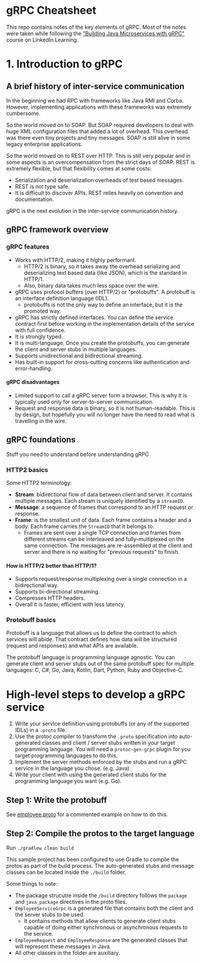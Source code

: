 # gRPC Cheatsheet

This repo contains notes of the key elements of gRPC. Most of the notes
were taken while following the ["Building Java Microservices with gRPC"](https://www.linkedin.com/learning/building-java-microservices-with-grpc)
course on LinkedIn Learning.

# 1. Introduction to gRPC

## A brief history of inter-service communication

In the beginning we had RPC with frameworks like Java RMI and Corba.
However, implementing applications with these frameworks was extremely
cumbersome.

So the world moved on to SOAP. But SOAP required developers to deal with
huge XML configuration files that added a lot of overhead. This overhead
was there even tiny projects and tiny messages. SOAP is still alive
in some legacy enterprise applications.

So the world moved on to REST over HTTP. This is still very popular and
in some aspects is an overcompensation from the strict days of SOAP.
REST is extremely flexible, but that flexibility comes at some costs:
- Serialization and deserialization overheads of test based messages.
- REST is not type safe.
- It is difficult to discover APIs. REST relies heavily on convention
  and documentation.

gRPC is the next evolution in the inter-service communication history.

## gRPC framework overview

### gRPC features
- Works with HTTP/2, making it highly performant.
  - HTTP/2 is binary, so it takes away the overhead serializing and
    deserializing text based data (like JSON), which is the standard in
    HTTP/1.
  - Also, binary data takes much less space over the wire.
- gRPC uses protocol buffers (over HTTP/2) or "protobuffs". A protobuff
  is an interface definition language (IDL).
  - protobuffs is not the only way to define an interface, but it is the
    promoted way.
- gRPC has strictly defined interfaces. You can define the service
  contract first before working in the implementation details of the
  service with full confidence.
- It is strongly typed.
- It is multi-language. Once you create the protobuffs, you can generate
  the client and server stubs in multiple languages.
- Supports unidirectional and bidirectional streaming.
- Has built-in support for cross-cutting concerns like authentication
  and error-handling.

#### gRPC disadvantages
- Limited support to call a gRPC server form a browser. This is why it
  is typically used only for server-to-server communication.
- Request and response data is binary, so it is not human-readable. This
  is by design, but hopefully you will no longer have the need to read
  what is travelling in the wire.

## gRPC foundations
Stuff you need to understand before understanding gRPC

### HTTP2 basics
Some HTTP2 terminology:
- **Stream**: bidirectional flow of data between client and server. It
  contains multiple messages. Each stream is uniquely identified by a
  `streamID`.
- **Message**: a sequence of frames that correspond to an HTTP request or
  response.
- **Frame**: is the smallest unit of data. Each frame contains a header
  and a body. Each frame carries the `StreamID` that it belongs to.
  - Frames are sent over a single TCP connection and frames from
    different streams can be interleaved and fully-multiplexed on the
    same connection. The messages are re-assembled at the client and
    server and there is no waiting for "previous requests" to finish.

#### How is HTTP/2 better than HTTP/1?
- Supports request/response multiplexing over a single connection in a
  bidirectional way.
- Supports bi-directional streaming.
- Compresses HTTP headers.
- Overall it is faster, efficient with less latency.

### Protobuff basics
Protobuff is a language that allows us to define the contract to which
  services will abide. That contract defines how data will be structured
  (request and responses) and what APIs are available.

The protobuff language is programming language agnostic. You can
generate client and server stubs out of the same protobuff spec for
multiple languages: C, C#, Go, Java, Kotlin, Dart, Python, Ruby and
Objective-C.

# High-level steps to develop a gRPC service
1. Write your service definition using protobuffs (or any of the
   supported IDLs) in a `.proto` file.
2. Use the protoc compiler to transform the `.proto` specification into
   auto-generated classes and client / server stubs written in your
   target programming language. You will need a `protoc-gen-grpc` plugin
   for you target programming languages to do this.
3. Implement the server methods enforced by the stubs and run a gRPC
   service in the language you chose. (e.g. Java)
4. Write your client with using the generated client stubs for the
   programming language you want (e.g. Go).


## Step 1: Write the protobuff

See [employee.proto](./src/main/proto/employee.proto) for a commented
example on how to do this.

## Step 2: Compile the protos to the target language

Run `./gradlew clean build`

This sample project has been configured to use Gradle to compile the
protos as part of the build process. The auto-generated stubs and
message classes can be located inside the `./build` folder.

Some things to note:
- The package strucutre inside the `/build` directory follows the
  `package` and `java_package` directives in the proto files.
- `EmployeeServiceGrpc` is a generated file that contains both the
  client and the server stubs to be used.
  - It contains methods that allow clients to generate client stubs
    capable of doing either synchronous or asynchronous requests to the
    service.
- `EmployeeRequest` and `EmployeeResponse` are the generated classes
  that will represent these messages in Java.
- All other classes in the folder are auxiliary.
